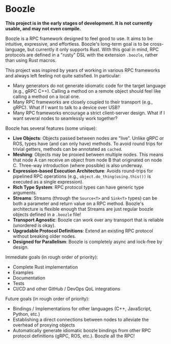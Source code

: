 # Boozle

**This project is in the early stages of development. It is not currently usable, and may not even compile.**

Boozle is a RPC framework designed to feel good to use. It aims to be intuitive, expressive, and effortless. Boozle's long-term goal is to be cross-language,
but currently it only supports Rust. With this goal in mind, RPC protocols are defined in a "rusty" DSL with the extension `.boozle`, rather than using Rust macros. 

This project was inspired by years of working in various RPC frameworks and always left feeling not quite satisfied. In particular:
  - Many generators do not generate idiomatic code for the target language (e.g., gRPC C++). Calling a method on a remote object should feel like calling a method on a local one.
  - Many RPC frameworks are closely coupled to their transport (e.g., gRPC). What if I want to talk to a device over USB?
  - Many RPC frameworks encourage a strict client-server design. What if I want several nodes to seamlessly work together?

Boozle has several features (some unique):
  - **Live Objects**: Objects passed between nodes are "live". Unlike gRPC or ROS, types have (and can only have) methods. To avoid round trips for trivial getters, methods can be annotated as `cached`.
  - **Meshing**: Objects may be proxied between multiple nodes. This means that node A can receive an object from node B that originated on node C. Three-way introduction (where possible) is also underway.
  - **Expression-based Execution Architecture**: Avoids round-trips for pipelined RPC operations (e.g., `object.do_thing(using.this())` is executed as a single expression).
  - **Rich Type System**: RPC protocol types can have generic type arguments.
  - **Streams**: Streams (through the `Source<T>` and `Sink<T>` types) can be both a parameter and return value on a RPC method. Boozle's architecture is flexible enough that Streams are just regular boozle objects defined in a `.boozle` file!
  - **Transport Agnostic**: Boozle can work over any transport that is reliable (unordered is okay).
  - **Upgradable Protocol Definitions**: Extend an existing RPC protocol without breaking older nodes.
  - **Designed for Parallelism**: Boozle is completely async and lock-free by design.

Immediate goals (in rough order of priority):
  - Complete Rust implementation
  - Examples
  - Documentation
  - Tests
  - CI/CD and other GitHub / DevOps QoL integrations

Future goals (in rough order of priority):
  - Bindings / Implementations for other languages (C++, JavaScript, Python, etc.)
  - Establishing a direct connections between nodes to alleviate the overhead of proxying objects
  - Automatically generate idiomatic boozle bindings from other RPC protocol definitions (gRPC, ROS, etc.). Boozle all the RPC!
